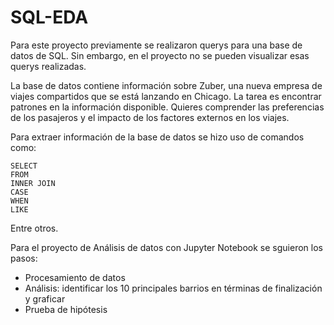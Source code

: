 # SQL-EDA

Para este proyecto previamente se realizaron querys para una base de datos de SQL. Sin embargo, en el proyecto no se pueden visualizar esas querys realizadas.

La base de datos contiene información sobre Zuber, una nueva empresa de viajes compartidos que se está lanzando en Chicago. La tarea es encontrar patrones en la información disponible. Quieres comprender las preferencias de los pasajeros y el impacto de los factores externos en los viajes.

Para extraer información de la base de datos se hizo uso de comandos como:
```
SELECT
FROM
INNER JOIN
CASE
WHEN
LIKE
```
Entre otros.

Para el proyecto de Análisis de datos con Jupyter Notebook se sguieron los pasos:
* Procesamiento de datos
* Análisis: identificar los 10 principales barrios en términas de finalización y graficar
* Prueba de hipótesis